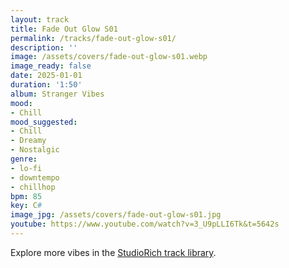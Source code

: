```yaml
---
layout: track
title: Fade Out Glow S01
permalink: /tracks/fade-out-glow-s01/
description: ''
image: /assets/covers/fade-out-glow-s01.webp
image_ready: false
date: 2025-01-01
duration: '1:50'
album: Stranger Vibes
mood:
- Chill
mood_suggested:
- Chill
- Dreamy
- Nostalgic
genre:
- lo-fi
- downtempo
- chillhop
bpm: 85
key: C#
image_jpg: /assets/covers/fade-out-glow-s01.jpg
youtube: https://www.youtube.com/watch?v=3_U9pLLI6Tk&t=5642s
---
```


Explore more vibes in the [StudioRich track library](/tracks/).
